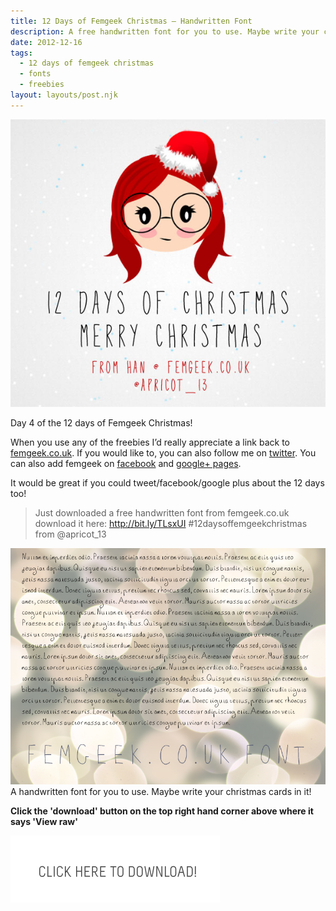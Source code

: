 ```yaml
---
title: 12 Days of Femgeek Christmas – Handwritten Font
description: A free handwritten font for you to use. Maybe write your christmas cards in it!
date: 2012-12-16
tags:
  - 12 days of femgeek christmas 
  - fonts 
  - freebies
layout: layouts/post.njk
---
```


 

![12 Days of Femgeek Christmas](12daysofchristmas-20201229111821018.jpg)

Day 4 of the 12 days of Femgeek Christmas!

When you use any of the freebies I’d really appreciate a link back to [femgeek.co.uk](http://www.femgeek.co.uk/). If you would like to, you can also follow me on [twitter](https://twitter.com/apricot_13). You can also add femgeek on [facebook](https://www.facebook.com/femgeek.co.uk) and [google+ pages](https://plus.google.com/110396807693668334198/posts).

 

It would be great if you could tweet/facebook/google plus about the 12 days too!

> Just downloaded a free handwritten font from femgeek.co.uk download it here: http://bit.ly/TLsxUI #12daysoffemgeekchristmas from @apricot_13

 

![Femgeek Handwritten Font](8259763112_db50c43eb2_c.jpg)
A handwritten font for you to use. Maybe write your christmas cards in it!

**Click the 'download' button on the top right hand corner above where it says 'View raw'**

[![Femgeek Handwritten Font](downloadBtn-20201229111821007.jpg)](http://www.femgeek.co.uk/download/10)